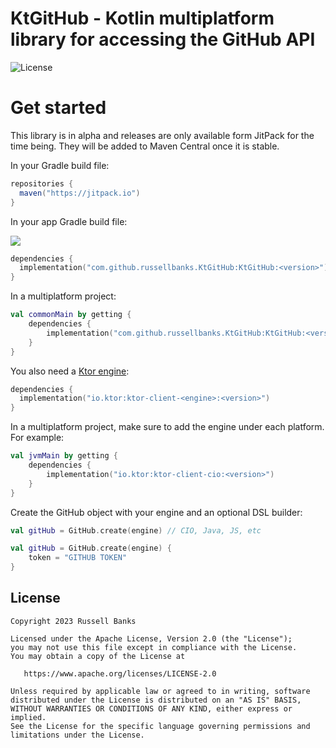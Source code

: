 # KtGitHub - Kotlin multiplatform library for accessing the GitHub API

![License](https://img.shields.io/github/license/russellbanks/KtGitHub)

# Get started

This library is in alpha and releases are only available form JitPack for the time being. They will be added to Maven Central once it is stable.

In your Gradle build file:

```gradle
repositories {
  maven("https://jitpack.io")
}
```

In your app Gradle build file:

[![](https://www.jitpack.io/v/russellbanks/KtGitHub.svg)](https://www.jitpack.io/#russellbanks/KtGitHub)

```kotlin
dependencies {
  implementation("com.github.russellbanks.KtGitHub:KtGitHub:<version>")
}
```

In a multiplatform project:

```kotlin
val commonMain by getting {
    dependencies {
        implementation("com.github.russellbanks.KtGitHub:KtGitHub:<version>") 
    }
}
```

You also need a [Ktor engine](https://ktor.io/docs/http-client-engines.html):

```kotlin
dependencies {
  implementation("io.ktor:ktor-client-<engine>:<version>")
}
```

In a multiplatform project, make sure to add the engine under each platform. For example:

```kotlin
val jvmMain by getting {
    dependencies {
        implementation("io.ktor:ktor-client-cio:<version>") 
    }
}
```

Create the GitHub object with your engine and an optional DSL builder:
```kotlin
val gitHub = GitHub.create(engine) // CIO, Java, JS, etc
```

```kotlin
val gitHub = GitHub.create(engine) {
    token = "GITHUB TOKEN"
}
```


## License

    Copyright 2023 Russell Banks

    Licensed under the Apache License, Version 2.0 (the "License");
    you may not use this file except in compliance with the License.
    You may obtain a copy of the License at

       https://www.apache.org/licenses/LICENSE-2.0

    Unless required by applicable law or agreed to in writing, software
    distributed under the License is distributed on an "AS IS" BASIS,
    WITHOUT WARRANTIES OR CONDITIONS OF ANY KIND, either express or implied.
    See the License for the specific language governing permissions and
    limitations under the License.
